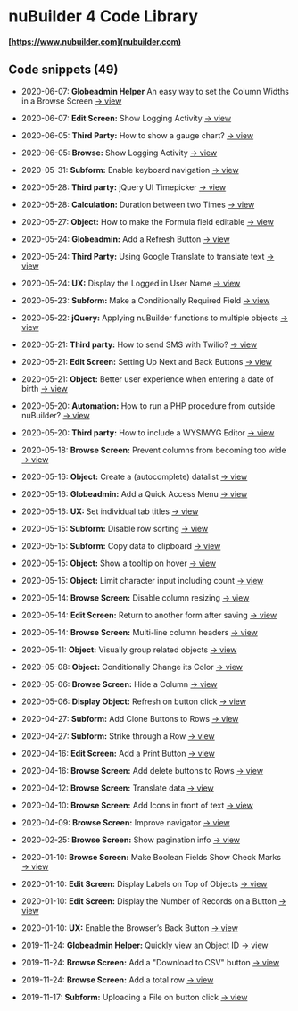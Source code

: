 # nuBuilder 4 Code Library

#### [https://www.nubuilder.com](nubuilder.com)


## Code snippets (49)

* 2020-06-07: <b>Globeadmin Helper</b> An easy way to set the Column Widths in a Browse Screen [→ view](globeadmin_set_column_widths)

* 2020-06-07: <b>Edit Screen:</b> Show Logging Activity [→ view](edit_show_logging_activity)

* 2020-06-05: <b>Third Party:</b> How to show a gauge chart? [→ view](third_party_gauge_chart)

* 2020-06-05: <b>Browse:</b> Show Logging Activity [→ view](browse_show_logging_activity)

* 2020-05-31: <b>Subform:</b> Enable keyboard navigation [→ view](subform_keyboard_navigation)

* 2020-05-28: <b>Third party:</b> jQuery UI Timepicker [→ view](third_party_timepicker)

* 2020-05-28: <b>Calculation:</b> Duration between two Times [→ view](time_calculation_time_difference)

* 2020-05-27: <b>Object:</b> How to make the Formula field editable [→ view](object_calc_formula_not_readonly)

* 2020-05-24: <b>Globeadmin:</b> Add a Refresh Button [→ view](globeadmin_add_refresh_button)

* 2020-05-24: <b>Third Party:</b> Using Google Translate to translate text [→ view](third_party_google_translate)

* 2020-05-24: <b>UX:</b> Display the Logged in User Name [→ view](ux_display_user_name)

* 2020-05-23: <b>Subform: </b> Make a Conditionally Required Field [→ view](suform_conditionally_required_fields)

* 2020-05-22: <b>jQuery:</b> Applying nuBuilder functions to multiple objects [→ view](jquery_apply_functions_to_multiple_objects)

* 2020-05-21: <b>Third party:</b> How to send SMS with Twilio? [→ view](third_party_send_sms)

* 2020-05-21: <b>Edit Screen:</b> Setting Up Next and Back Buttons [→ view](edit_record_navigator)

* 2020-05-21: <b>Object:</b> Better user experience when entering a date of birth [→ view](object_enter_date_of_birth)

* 2020-05-20: <b>Automation:</b> How to run a PHP procedure from outside nuBuilder? [→ view](
automation_call_procedure_externally)
* 2020-05-20: <b>Third party:</b> How to include a WYSIWYG Editor [→ view](third_party_wysiwyg_trumbowyg)

* 2020-05-18: <b>Browse Screen:</b> Prevent columns from becoming too wide [→ view](browse_no_column_stretching)

* 2020-05-16: <b>Object:</b> Create a (autocomplete) datalist [→ view](object_create_datalist)

* 2020-05-16: <b>Globeadmin:</b> Add a Quick Access Menu [→ view](globeadmin_quick_access_menu)

* 2020-05-16: <b>UX: </b> Set individual tab titles [→ view](usability_set_tab_titles)

* 2020-05-15: <b>Subform:</b> Disable row sorting [→ view](subform_disable_sorting)

* 2020-05-15: <b>Subform:</b> Copy data to clipboard [→ view](subform_copy_to_clipboard)

* 2020-05-15: <b>Object:</b> Show a tooltip on hover [→ view](object_show_tooltip)

* 2020-05-15: <b>Object:</b> Limit character input including count [→ view](object_limit_characters)

* 2020-05-14: <b>Browse Screen:</b> Disable column resizing [→ view](browse_prevent_column_resize)

* 2020-05-14: <b>Edit Screen:</b> Return to another form after saving [→ view](edit_goto_previous_breadcrumb)

* 2020-05-14: <b>Browse Screen:</b> Multi-line column headers [→ view](browse_multiline_title)

* 2020-05-11: <b>Object:</b> Visually group related objects [→ view](object_visually_group)

* 2020-05-08: <b>Object:</b> Conditionally Change its Color [→ view](object_change_color)

* 2020-05-06: <b>Browse Screen:</b> </b> Hide a Column [→ view](browse_hide_column)

* 2020-05-06: <b>Display Object:</b></b>  Refresh on button click [→ view](display_object_refresh)

* 2020-04-27: <b>Subform:</b> Add Clone Buttons to Rows [→ view](subform_add_clone_button)

* 2020-04-27: <b>Subform:</b> Strike through a Row [→ view](subform_row_strike_through)

* 2020-04-16: <b>Edit Screen:</b> Add a Print Button [→ view](edit_add_print_button)

* 2020-04-16: <b>Browse Screen:</b> Add delete buttons to Rows [→ view](browse_add_delete_buttons)

* 2020-04-12: <b>Browse Screen:</b> Translate data [→ view](browse_translate_data)

* 2020-04-10: <b>Browse Screen:</b> Add Icons in front of text [→ view](browse_add_icon)

* 2020-04-09: <b>Browse Screen:</b> Improve navigator [→ view](browse_improve_navigator)

* 2020-02-25: <b>Browse Screen:</b> Show pagination info [→ view](browse_show_pagination_info)

* 2020-01-10: <b>Browse Screen:</b> Make Boolean Fields Show Check Marks [→ view](browse_show_check_marks)

* 2020-01-10: <b>Edit Screen:</b> Display Labels on Top of Objects [→ view](labels_display_on_top)

* 2020-01-10: <b>Edit Screen:</b> Display the Number of Records on a Button [→ view](button_display_number_of_records)

* 2020-01-10: <b>UX:</b> Enable the Browser’s Back Button [→ view](enable_back_button)

* 2019-11-24: <b>Globeadmin Helper:</b> Quickly view an Object ID [→ view](globeadmin_view_object_id)

* 2019-11-24: <b>Browse Screen:</b> Add a "Download to CSV" button [→ view](browse_download_to_csv)

* 2019-11-24: <b>Browse Screen:</b> Add a total row [→ view](https://github.com/smalos/nubuilder-code-snippets/tree/master/browse_total_rows)

* 2019-11-17: <b>Subform:</b> Uploading a File on button click [→ view](https://github.com/smalos/nubuilder-code-snippets/tree/master/upload_file_subform)
